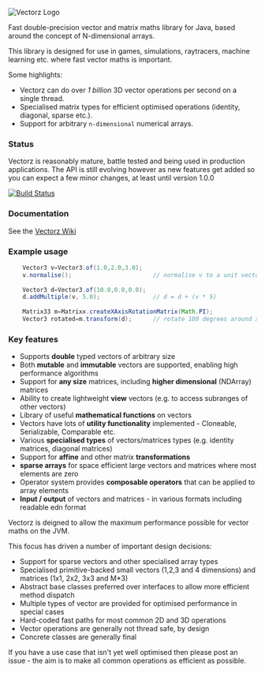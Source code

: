 ![Vectorz Logo](https://raw.github.com/wiki/mikera/vectorz/images/vectorz.png)

Fast double-precision vector and matrix maths library for Java, based around the concept of N-dimensional arrays.

This library is designed for use in games, simulations, raytracers, machine learning etc. 
where fast vector maths is important. 

Some highlights:
 
 - Vectorz can do over *1 billion* 3D vector operations per second on a single thread.
 - Specialised matrix types for efficient optimised operations (identity, diagonal, sparse etc.).
 - Support for arbitrary `n-dimensional` numerical arrays.
 
### Status

Vectorz is reasonably mature, battle tested and being used in production applications. The API is still evolving however as new features get added so you can expect a few minor changes, at least until version 1.0.0

[![Build Status](https://secure.travis-ci.org/mikera/vectorz.png)](http://travis-ci.org/mikera/vectorz)

### Documentation

See the [Vectorz Wiki](https://github.com/mikera/vectorz/wiki)

### Example usage

```Java
    Vector3 v=Vector3.of(1.0,2.0,3.0);		
    v.normalise();                       // normalise v to a unit vector
    		
    Vector3 d=Vector3.of(10.0,0.0,0.0);		
    d.addMultiple(v, 5.0);               // d = d + (v * 5)
    
	Matrix33 m=Matrixx.createXAxisRotationMatrix(Math.PI);
	Vector3 rotated=m.transform(d);      // rotate 180 degrees around x axis	    
```

### Key features

 - Supports **double** typed vectors of arbitrary size
 - Both **mutable** and **immutable** vectors are supported, enabling high performance algorithms
 - Support for **any size** matrices, including **higher dimensional** (NDArray) matrices
 - Ability to create lightweight **view** vectors (e.g. to access subranges of other vectors)
 - Library of useful **mathematical functions** on vectors
 - Vectors have lots of **utility functionality** implemented - Cloneable, Serializable, Comparable etc.
 - Various **specialised types** of vectors/matrices types (e.g. identity matrices, diagonal matrices)
 - Support for **affine** and other matrix **transformations**
 - **sparse arrays** for space efficient large vectors and matrices where most elements are zero
 - Operator system provides **composable operators** that can be applied to array elements
 - **Input / output** of vectors and matrices - in various formats including readable edn format

Vectorz is deigned to allow the maximum performance possible for vector maths on the JVM.

This focus has driven a number of important design decisions:

 - Support for sparse vectors and other specialised array types
 - Specialised primitive-backed small vectors (1,2,3 and 4 dimensions) and matrices (1x1, 2x2, 3x3 and M*3)
 - Abstract base classes preferred over interfaces to allow more efficient method dispatch
 - Multiple types of vector are provided for optimised performance in special cases
 - Hard-coded fast paths for most common 2D and 3D operations
 - Vector operations are generally not thread safe, by design
 - Concrete classes are generally final
 
If you have a use case that isn't yet well optimised then please post an issue - the aim is to make all common operations as efficient as possible.
